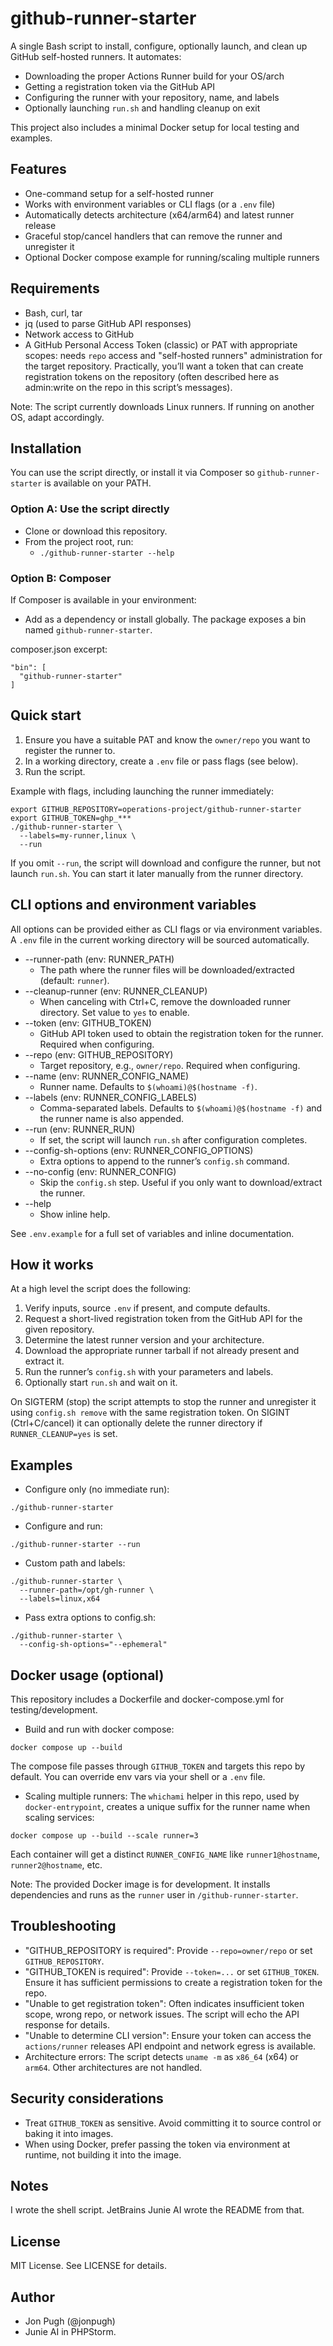 # github-runner-starter

A single Bash script to install, configure, optionally launch, and clean up GitHub self-hosted runners. It automates:
- Downloading the proper Actions Runner build for your OS/arch
- Getting a registration token via the GitHub API
- Configuring the runner with your repository, name, and labels
- Optionally launching `run.sh` and handling cleanup on exit

This project also includes a minimal Docker setup for local testing and examples.

## Features
- One-command setup for a self-hosted runner
- Works with environment variables or CLI flags (or a `.env` file)
- Automatically detects architecture (x64/arm64) and latest runner release
- Graceful stop/cancel handlers that can remove the runner and unregister it
- Optional Docker compose example for running/scaling multiple runners

## Requirements
- Bash, curl, tar
- jq (used to parse GitHub API responses)
- Network access to GitHub
- A GitHub Personal Access Token (classic) or PAT with appropriate scopes: needs `repo` access and "self-hosted runners" administration for the target repository. Practically, you’ll want a token that can create registration tokens on the repository (often described here as admin:write on the repo in this script’s messages).

Note: The script currently downloads Linux runners. If running on another OS, adapt accordingly.

## Installation
You can use the script directly, or install it via Composer so `github-runner-starter` is available on your PATH.

### Option A: Use the script directly
- Clone or download this repository.
- From the project root, run:
  - `./github-runner-starter --help`

### Option B: Composer
If Composer is available in your environment:
- Add as a dependency or install globally. The package exposes a bin named `github-runner-starter`.

composer.json excerpt:
```
"bin": [
  "github-runner-starter"
]
```

## Quick start
1) Ensure you have a suitable PAT and know the `owner/repo` you want to register the runner to.
2) In a working directory, create a `.env` file or pass flags (see below).
3) Run the script.

Example with flags, including launching the runner immediately:
```
export GITHUB_REPOSITORY=operations-project/github-runner-starter
export GITHUB_TOKEN=ghp_***
./github-runner-starter \
  --labels=my-runner,linux \
  --run
```

If you omit `--run`, the script will download and configure the runner, but not launch `run.sh`. You can start it later manually from the runner directory.

## CLI options and environment variables
All options can be provided either as CLI flags or via environment variables. A `.env` file in the current working directory will be sourced automatically.

- --runner-path (env: RUNNER_PATH)
  - The path where the runner files will be downloaded/extracted (default: `runner`).
- --cleanup-runner (env: RUNNER_CLEANUP)
  - When canceling with Ctrl+C, remove the downloaded runner directory. Set value to `yes` to enable.
- --token (env: GITHUB_TOKEN)
  - GitHub API token used to obtain the registration token for the runner. Required when configuring.
- --repo (env: GITHUB_REPOSITORY)
  - Target repository, e.g., `owner/repo`. Required when configuring.
- --name (env: RUNNER_CONFIG_NAME)
  - Runner name. Defaults to `$(whoami)@$(hostname -f)`.
- --labels (env: RUNNER_CONFIG_LABELS)
  - Comma-separated labels. Defaults to `$(whoami)@$(hostname -f)` and the runner name is also appended.
- --run (env: RUNNER_RUN)
  - If set, the script will launch `run.sh` after configuration completes.
- --config-sh-options (env: RUNNER_CONFIG_OPTIONS)
  - Extra options to append to the runner’s `config.sh` command.
- --no-config (env: RUNNER_CONFIG)
  - Skip the `config.sh` step. Useful if you only want to download/extract the runner.
- --help
  - Show inline help.

See `.env.example` for a full set of variables and inline documentation.

## How it works
At a high level the script does the following:
1) Verify inputs, source `.env` if present, and compute defaults.
2) Request a short-lived registration token from the GitHub API for the given repository.
3) Determine the latest runner version and your architecture.
4) Download the appropriate runner tarball if not already present and extract it.
5) Run the runner’s `config.sh` with your parameters and labels.
6) Optionally start `run.sh` and wait on it.

On SIGTERM (stop) the script attempts to stop the runner and unregister it using `config.sh remove` with the same registration token. On SIGINT (Ctrl+C/cancel) it can optionally delete the runner directory if `RUNNER_CLEANUP=yes` is set.

## Examples
- Configure only (no immediate run):
```
./github-runner-starter
```

- Configure and run:
```
./github-runner-starter --run
```

- Custom path and labels:
```
./github-runner-starter \
  --runner-path=/opt/gh-runner \
  --labels=linux,x64
```

- Pass extra options to config.sh:
```
./github-runner-starter \
  --config-sh-options="--ephemeral"
```

## Docker usage (optional)
This repository includes a Dockerfile and docker-compose.yml for testing/development.

- Build and run with docker compose:
```
docker compose up --build
```
The compose file passes through `GITHUB_TOKEN` and targets this repo by default. You can override env vars via your shell or a `.env` file.

- Scaling multiple runners:
The `whichami` helper in this repo, used by `docker-entrypoint`, creates a unique suffix for the runner name when scaling services:
```
docker compose up --build --scale runner=3
```
Each container will get a distinct `RUNNER_CONFIG_NAME` like `runner1@hostname`, `runner2@hostname`, etc.

Note: The provided Docker image is for development. It installs dependencies and runs as the `runner` user in `/github-runner-starter`.

## Troubleshooting
- "GITHUB_REPOSITORY is required": Provide `--repo=owner/repo` or set `GITHUB_REPOSITORY`.
- "GITHUB_TOKEN is required": Provide `--token=...` or set `GITHUB_TOKEN`. Ensure it has sufficient permissions to create a registration token for the repo.
- "Unable to get registration token": Often indicates insufficient token scope, wrong repo, or network issues. The script will echo the API response for details.
- "Unable to determine CLI version": Ensure your token can access the `actions/runner` releases API endpoint and network egress is available.
- Architecture errors: The script detects `uname -m` as `x86_64` (x64) or `arm64`. Other architectures are not handled.

## Security considerations
- Treat `GITHUB_TOKEN` as sensitive. Avoid committing it to source control or baking it into images.
- When using Docker, prefer passing the token via environment at runtime, not building it into the image.

## Notes

I wrote the shell script. JetBrains Junie AI wrote the README from that.

## License
MIT License. See LICENSE for details.

## Author
- Jon Pugh (@jonpugh)
- Junie AI in PHPStorm.

